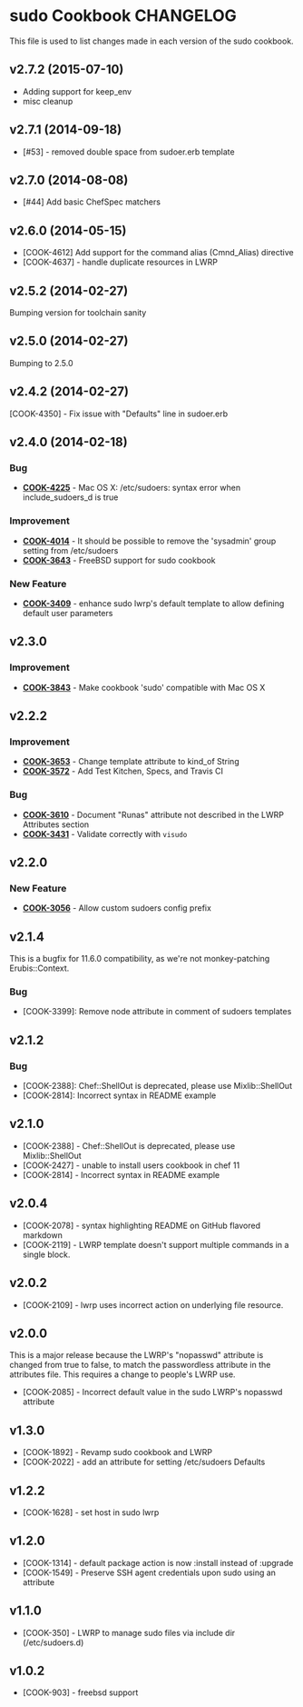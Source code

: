 # sudo Cookbook CHANGELOG
This file is used to list changes made in each version of the sudo cookbook.

## v2.7.2 (2015-07-10)
- Adding support for keep_env
- misc cleanup

## v2.7.1 (2014-09-18)
- [#53] - removed double space from sudoer.erb template

## v2.7.0 (2014-08-08)
- [#44] Add basic ChefSpec matchers

## v2.6.0 (2014-05-15)
- [COOK-4612] Add support for the command alias (Cmnd_Alias) directive
- [COOK-4637] - handle duplicate resources in LWRP

## v2.5.2 (2014-02-27)
Bumping version for toolchain sanity

## v2.5.0 (2014-02-27)
Bumping to 2.5.0

## v2.4.2 (2014-02-27)
[COOK-4350] - Fix issue with "Defaults" line in sudoer.erb

## v2.4.0 (2014-02-18)
### Bug
- **[COOK-4225](https://tickets.chef.io/browse/COOK-4225)** - Mac OS X: /etc/sudoers: syntax error when include_sudoers_d is true

### Improvement
- **[COOK-4014](https://tickets.chef.io/browse/COOK-4014)** - It should be possible to remove the 'sysadmin' group setting from /etc/sudoers
- **[COOK-3643](https://tickets.chef.io/browse/COOK-3643)** - FreeBSD support for sudo cookbook

### New Feature
- **[COOK-3409](https://tickets.chef.io/browse/COOK-3409)** - enhance sudo lwrp's default template to allow defining default user parameters

## v2.3.0
### Improvement
- **[COOK-3843](https://tickets.chef.io/browse/COOK-3843)** - Make cookbook 'sudo' compatible with Mac OS X

## v2.2.2
### Improvement
- **[COOK-3653](https://tickets.chef.io/browse/COOK-3653)** - Change template attribute to kind_of String
- **[COOK-3572](https://tickets.chef.io/browse/COOK-3572)** - Add Test Kitchen, Specs, and Travis CI

### Bug
- **[COOK-3610](https://tickets.chef.io/browse/COOK-3610)** - Document "Runas" attribute not described in the LWRP Attributes section
- **[COOK-3431](https://tickets.chef.io/browse/COOK-3431)** - Validate correctly with `visudo`

## v2.2.0
### New Feature
- **[COOK-3056](https://tickets.chef.io/browse/COOK-3056)** - Allow custom sudoers config prefix

## v2.1.4
This is a bugfix for 11.6.0 compatibility, as we're not monkey-patching Erubis::Context.

### Bug
- [COOK-3399]: Remove node attribute in comment of sudoers templates

## v2.1.2
### Bug
- [COOK-2388]: Chef::ShellOut is deprecated, please use Mixlib::ShellOut
- [COOK-2814]: Incorrect syntax in README example

## v2.1.0
- [COOK-2388] - Chef::ShellOut is deprecated, please use Mixlib::ShellOut
- [COOK-2427] - unable to install users cookbook in chef 11
- [COOK-2814] - Incorrect syntax in README example

## v2.0.4
- [COOK-2078] - syntax highlighting README on GitHub flavored markdown
- [COOK-2119] - LWRP template doesn't support multiple commands in a single block.

## v2.0.2
- [COOK-2109] - lwrp uses incorrect action on underlying file resource.

## v2.0.0
This is a major release because the LWRP's "nopasswd" attribute is changed from true to false, to match the passwordless attribute in the attributes file. This requires a change to people's LWRP use.
- [COOK-2085] - Incorrect default value in the sudo LWRP's nopasswd attribute

## v1.3.0
- [COOK-1892] - Revamp sudo cookbook and LWRP
- [COOK-2022] - add an attribute for setting /etc/sudoers Defaults

## v1.2.2
- [COOK-1628] - set host in sudo lwrp

## v1.2.0
- [COOK-1314] - default package action is now :install instead of :upgrade
- [COOK-1549] - Preserve SSH agent credentials upon sudo using an attribute

## v1.1.0
- [COOK-350] - LWRP to manage sudo files via include dir (/etc/sudoers.d)

## v1.0.2
- [COOK-903] - freebsd support
